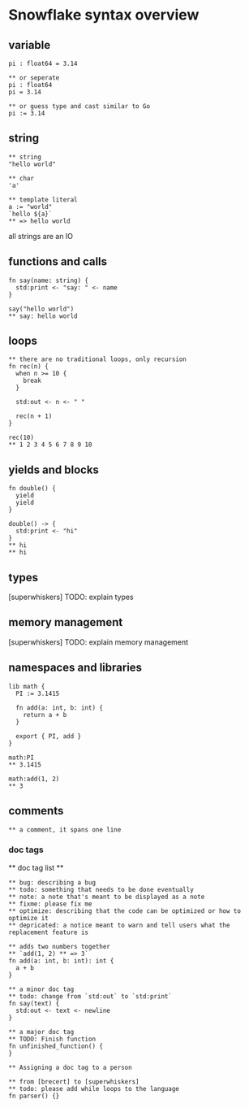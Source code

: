 # Snowflake syntax overview

## variable
```sf
pi : float64 = 3.14

** or seperate
pi : float64
pi = 3.14

** or guess type and cast similar to Go
pi := 3.14
```

## string
```sf
** string
"hello world"

** char
'a'

** template literal
a := "world"
`hello ${a}`
** => hello world
```
all strings are an IO

## functions and calls
```sf
fn say(name: string) {
  std:print <- "say: " <- name
}

say("hello world")
** say: hello world
```

## loops
```sf
** there are no traditional loops, only recursion
fn rec(n) {
  when n >= 10 {
    break
  }
  
  std:out <- n <- " "
  
  rec(n + 1)
}

rec(10)
** 1 2 3 4 5 6 7 8 9 10 
```

## yields and blocks
```
fn double() {
  yield
  yield
}

double() -> {
  std:print <- "hi"
}
** hi
** hi
```

## types
[superwhiskers] TODO: explain types

## memory management
[superwhiskers] TODO: explain memory management  

## namespaces and libraries
```
lib math {
  PI := 3.1415
  
  fn add(a: int, b: int) {
    return a + b
  }

  export { PI, add }
}

math:PI
** 3.1415

math:add(1, 2)
** 3
```

## comments
```
** a comment, it spans one line
```

### doc tags
** doc tag list **
```
** bug: describing a bug
** todo: something that needs to be done eventually
** note: a note that's meant to be displayed as a note
** fixme: please fix me
** optimize: describing that the code can be optimized or how to optimize it
** depricated: a notice meant to warn and tell users what the replacement feature is
```
```
** adds two numbers together
** `add(1, 2) ** => 3`
fn add(a: int, b: int): int {
  a + b
}

** a minor doc tag
** todo: change from `std:out` to `std:print`
fn say(text) {
  std:out <- text <- newline
}

** a major doc tag
** TODO: Finish function
fn unfinished_function() {
}

** Assigning a doc tag to a person

** from [brecert] to [superwhiskers] 
** todo: please add while loops to the language
fn parser() {}
```
